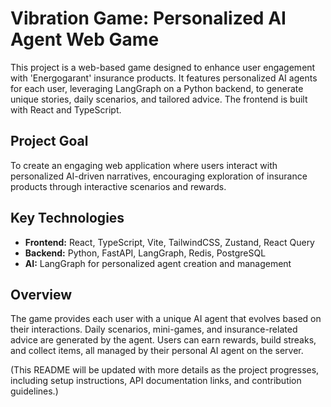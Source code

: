 # Vibration Game: Personalized AI Agent Web Game

This project is a web-based game designed to enhance user engagement with 'Energogarant' insurance products. It features personalized AI agents for each user, leveraging LangGraph on a Python backend, to generate unique stories, daily scenarios, and tailored advice. The frontend is built with React and TypeScript.

## Project Goal

To create an engaging web application where users interact with personalized AI-driven narratives, encouraging exploration of insurance products through interactive scenarios and rewards.

## Key Technologies

*   **Frontend:** React, TypeScript, Vite, TailwindCSS, Zustand, React Query
*   **Backend:** Python, FastAPI, LangGraph, Redis, PostgreSQL
*   **AI:** LangGraph for personalized agent creation and management

## Overview

The game provides each user with a unique AI agent that evolves based on their interactions. Daily scenarios, mini-games, and insurance-related advice are generated by the agent. Users can earn rewards, build streaks, and collect items, all managed by their personal AI agent on the server.

(This README will be updated with more details as the project progresses, including setup instructions, API documentation links, and contribution guidelines.)
